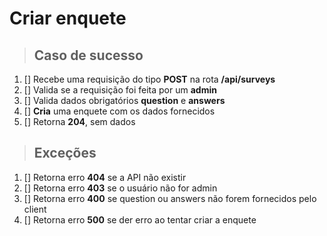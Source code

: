# Criar enquete

> ## Caso de sucesso

1. [] Recebe uma requisição do tipo **POST** na rota **/api/surveys**
2. [] Valida se a requisição foi feita por um **admin**
3. [] Valida dados obrigatórios **question** e **answers**
4. [] **Cria** uma enquete com os dados fornecidos
5. [] Retorna **204**, sem dados

> ## Exceções

1. [] Retorna erro **404** se a API não existir
2. [] Retorna erro **403** se o usuário não for admin
3. [] Retorna erro **400** se question ou answers não forem fornecidos pelo client
4. [] Retorna erro **500** se der erro ao tentar criar a enquete